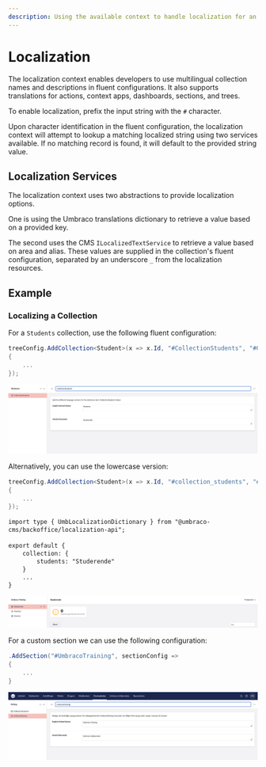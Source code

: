 ```yaml
---
description: Using the available context to handle localization for an UI Builder collection
---
```


# Localization

The localization context enables developers to use multilingual collection names and descriptions in fluent configurations. It also supports translations for actions, context apps, dashboards, sections, and trees. 

To enable localization, prefix the input string with the `#` character.

Upon character identification in the fluent configuration, the localization context will attempt to lookup a matching localized string using two services available. If no matching record is found, it will default to the provided string value.

## Localization Services

The localization context uses two abstractions to provide localization options.

One is using the Umbraco translations dictionary to retrieve a value based on a provided key.

The second uses the CMS `ILocalizedTextService` to retrieve a value based on area and alias. These values are supplied in the collection's fluent configuration, separated by an underscore `_` from the localization resources.

## Example

### Localizing a Collection

For a `Students` collection, use the following fluent configuration:

```csharp
treeConfig.AddCollection<Student>(x => x.Id, "#CollectionStudents", "#CollectionStudents", "A list of students", "icon-umb-members", "icon-umb-members", collectionConfig =>
{
    ...
});
```

![collection_translation](../images/collection_translation.png)

Alternatively, you can use the lowercase version:

```csharp
treeConfig.AddCollection<Student>(x => x.Id, "#collection_students", "#collection_students", "A list of students", "icon-umb-members", "icon-umb-members", collectionConfig =>
{
    ...
});
```

```
import type { UmbLocalizationDictionary } from "@umbraco-cms/backoffice/localization-api";

export default {
    collection: {
        students: "Studerende"
    }
    ...
}
```

![collection_name](../images/collection_name.png)

For a custom section we can use the following configuration:

```csharp
.AddSection("#UmbracoTraining", sectionConfig =>
{
    ...
}
```

![section_name](../images/section_name.png)


